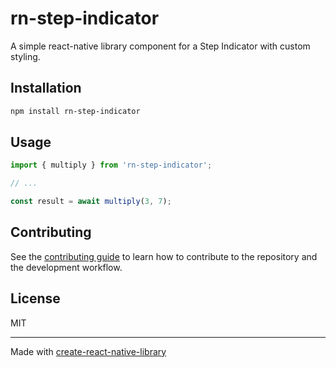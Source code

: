 # rn-step-indicator

A simple react-native library component for a Step Indicator with custom styling.

## Installation

```sh
npm install rn-step-indicator
```

## Usage

```js
import { multiply } from 'rn-step-indicator';

// ...

const result = await multiply(3, 7);
```

## Contributing

See the [contributing guide](CONTRIBUTING.md) to learn how to contribute to the repository and the development workflow.

## License

MIT

---

Made with [create-react-native-library](https://github.com/callstack/react-native-builder-bob)
